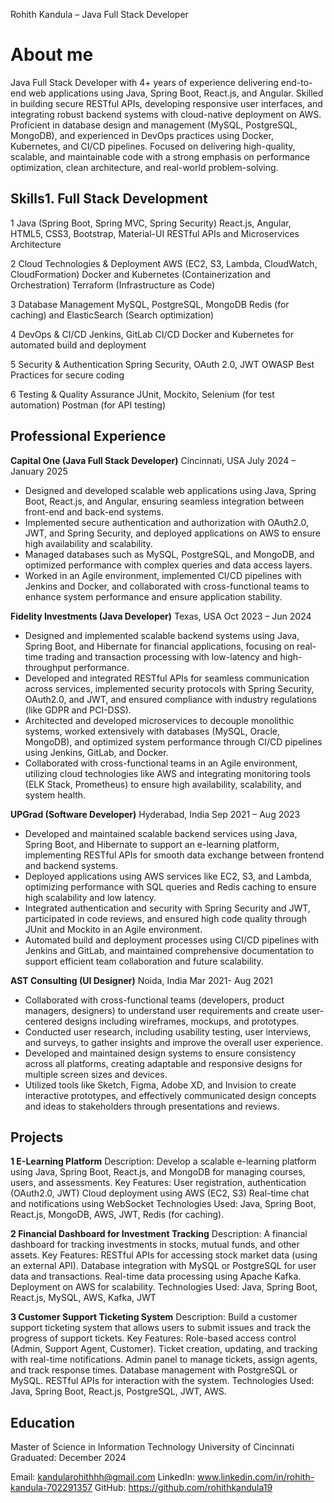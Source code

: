 Rohith Kandula – Java Full Stack Developer

# About me
Java Full Stack Developer with 4+ years of experience delivering end-to-end web applications using Java, Spring Boot, React.js, and Angular. Skilled in
building secure RESTful APIs, developing responsive user interfaces, and integrating robust backend systems with cloud-native deployment on AWS. Proficient in database design and management (MySQL, PostgreSQL, MongoDB), and experienced in DevOps practices using Docker, Kubernetes, and CI/CD pipelines.
Focused on delivering high-quality, scalable, and maintainable code with a strong emphasis on performance optimization, clean architecture, and real-world problem-solving.

## Skills1. Full Stack Development
1 Java (Spring Boot, Spring MVC, Spring Security)
React.js, Angular, HTML5, CSS3, Bootstrap, Material-UI
RESTful APIs and Microservices Architecture

2 Cloud Technologies & Deployment
AWS (EC2, S3, Lambda, CloudWatch, CloudFormation)
Docker and Kubernetes (Containerization and Orchestration)
Terraform (Infrastructure as Code)

3 Database Management
MySQL, PostgreSQL, MongoDB
Redis (for caching) and ElasticSearch (Search optimization)

4 DevOps & CI/CD
Jenkins, GitLab CI/CD
Docker and Kubernetes for automated build and deployment

5 Security & Authentication
Spring Security, OAuth 2.0, JWT
OWASP Best Practices for secure coding

6 Testing & Quality Assurance
JUnit, Mockito, Selenium (for test automation)
Postman (for API testing)

## Professional Experience

**Capital One (Java Full Stack Developer)**
Cincinnati, USA 
July 2024 – January 2025
- Designed and developed scalable web applications using Java, Spring Boot, React.js, and Angular, ensuring seamless integration between front-end and back-end systems.
- Implemented secure authentication and authorization with OAuth2.0, JWT, and Spring Security, and deployed applications on AWS to ensure high availability and scalability.
- Managed databases such as MySQL, PostgreSQL, and MongoDB, and optimized performance with complex queries and data access layers.
- Worked in an Agile environment, implemented CI/CD pipelines with Jenkins and Docker, and collaborated with cross-functional teams to enhance system performance and ensure application stability.

**Fidelity Investments (Java Developer)**
Texas, USA
Oct 2023 – Jun 2024
- Designed and implemented scalable backend systems using Java, Spring Boot, and Hibernate for financial applications, focusing on real-time trading and transaction processing with low-latency and high-throughput performance.
- Developed and integrated RESTful APIs for seamless communication across services, implemented security protocols with Spring Security, OAuth2.0, and JWT, and ensured compliance with industry regulations (like GDPR and PCI-DSS).
- Architected and developed microservices to decouple monolithic systems, worked extensively with databases (MySQL, Oracle, MongoDB), and optimized system performance through CI/CD pipelines using Jenkins, GitLab, and Docker.
- Collaborated with cross-functional teams in an Agile environment, utilizing cloud technologies like AWS and integrating monitoring tools (ELK Stack, Prometheus) to ensure high availability, scalability, and system health.


**UPGrad (Software Developer)**
Hyderabad, India
Sep 2021 – Aug 2023
- Developed and maintained scalable backend services using Java, Spring Boot, and Hibernate to support an e-learning platform, implementing RESTful APIs for smooth data exchange between frontend and backend systems.
- Deployed applications using AWS services like EC2, S3, and Lambda, optimizing performance with SQL queries and Redis caching to ensure high scalability and low latency.
- Integrated authentication and security with Spring Security and JWT, participated in code reviews, and ensured high code quality through JUnit and Mockito in an Agile environment.
- Automated build and deployment processes using CI/CD pipelines with Jenkins and GitLab, and maintained comprehensive documentation to support efficient team collaboration and future scalability.

**AST Consulting (UI Designer)**
Noida, India
Mar 2021- Aug 2021                           
- Collaborated with cross-functional teams (developers, product managers, designers) to understand user requirements and create user-centered designs including wireframes, mockups, and prototypes.
- Conducted user research, including usability testing, user interviews, and surveys, to gather insights and improve the overall user experience.
- Developed and maintained design systems to ensure consistency across all platforms, creating adaptable and responsive designs for multiple screen sizes and devices.
- Utilized tools like Sketch, Figma, Adobe XD, and Invision to create interactive prototypes, and effectively communicated design concepts and ideas to stakeholders through presentations and reviews.

## Projects
**1 E-Learning Platform**
Description: Develop a scalable e-learning platform using Java, Spring Boot, React.js, and MongoDB for managing courses, users, and assessments.
Key Features:
User registration, authentication (OAuth2.0, JWT)
Cloud deployment using AWS (EC2, S3)
Real-time chat and notifications using WebSocket
Technologies Used: Java, Spring Boot, React.js, MongoDB, AWS, JWT, Redis (for caching).

**2 Financial Dashboard for Investment Tracking**
Description: A financial dashboard for tracking investments in stocks, mutual funds, and other assets.
Key Features:
RESTful APIs for accessing stock market data (using an external API).
Database integration with MySQL or PostgreSQL for user data and transactions.
Real-time data processing using Apache Kafka.
Deployment on AWS for scalability.
Technologies Used: Java, Spring Boot, React.js, MySQL, AWS, Kafka, JWT

**3 Customer Support Ticketing System**
Description: Build a customer support ticketing system that allows users to submit issues and track the progress of support tickets.
Key Features:
Role-based access control (Admin, Support Agent, Customer).
Ticket creation, updating, and tracking with real-time notifications.
Admin panel to manage tickets, assign agents, and track response times.
Database management with PostgreSQL or MySQL.
RESTful APIs for interaction with the system.
Technologies Used: Java, Spring Boot, React.js, PostgreSQL, JWT, AWS.

## Education
Master of Science in Information Technology
University of Cincinnati
Graduated: December 2024

Email: kandularohithhh@gmail.com
LinkedIn: www.linkedin.com/in/rohith-kandula-702291357
GitHub: https://github.com/rohithkandula19
















​

